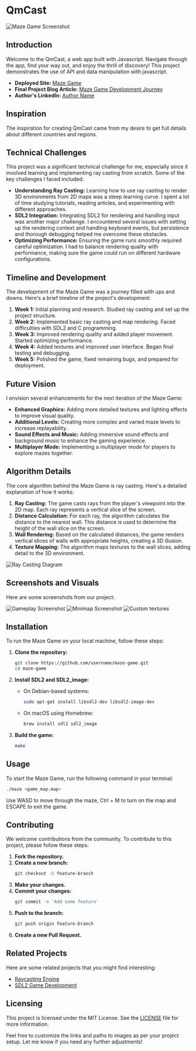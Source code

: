 # QmCast

![Maze Game Screenshot](pics/readme/maze_logo.png)

## Introduction
Welcome to the QmCast, a web app built with Javascript. Navigate through the app, find your way out, and enjoy the thrill of discovery! This project demonstrates the use of API and data manipulation with javascript.

- **Deployed Site:** [Maze Game](http://example.com)
- **Final Project Blog Article:** [Maze Game Development Journey](http://example.com/blog)
- **Author's LinkedIn:** [Author Name](https://www.linkedin.com/in/authorname/)

## Inspiration
The inspiration for creating QmCast came from my desire to get full details about different countries and regions.

## Technical Challenges
This project was a significant technical challenge for me, especially since it involved learning and implementing ray casting from scratch. Some of the key challenges I faced included:

- **Understanding Ray Casting:** Learning how to use ray casting to render 3D environments from 2D maps was a steep learning curve. I spent a lot of time studying tutorials, reading articles, and experimenting with different approaches.
- **SDL2 Integration:** Integrating SDL2 for rendering and handling input was another major challenge. I encountered several issues with setting up the rendering context and handling keyboard events, but persistence and thorough debugging helped me overcome these obstacles.
- **Optimizing Performance:** Ensuring the game runs smoothly required careful optimization. I had to balance rendering quality with performance, making sure the game could run on different hardware configurations.

## Timeline and Development
The development of the Maze Game was a journey filled with ups and downs. Here's a brief timeline of the project's development:

1. **Week 1:** Initial planning and research. Studied ray casting and set up the project structure.
2. **Week 2:** Implemented basic ray casting and map rendering. Faced difficulties with SDL2 and C programming.
3. **Week 3:** Improved rendering quality and added player movement. Started optimizing performance.
4. **Week 4:** Added textures and improved user interface. Began final testing and debugging.
5. **Week 5:** Polished the game, fixed remaining bugs, and prepared for deployment.

## Future Vision
I envision several enhancements for the next iteration of the Maze Game:

- **Enhanced Graphics:** Adding more detailed textures and lighting effects to improve visual quality.
- **Additional Levels:** Creating more complex and varied maze levels to increase replayability.
- **Sound Effects and Music:** Adding immersive sound effects and background music to enhance the gaming experience.
- **Multiplayer Mode:** Implementing a multiplayer mode for players to explore mazes together.

## Algorithm Details
The core algorithm behind the Maze Game is ray casting. Here's a detailed explanation of how it works:

1. **Ray Casting:** The game casts rays from the player's viewpoint into the 2D map. Each ray represents a vertical slice of the screen.
2. **Distance Calculation:** For each ray, the algorithm calculates the distance to the nearest wall. This distance is used to determine the height of the wall slice on the screen.
3. **Wall Rendering:** Based on the calculated distances, the game renders vertical slices of walls with appropriate heights, creating a 3D illusion.
4. **Texture Mapping:** The algorithm maps textures to the wall slices, adding detail to the 3D environment.

![Ray Casting Diagram](pics/readme/raycasting.png)

## Screenshots and Visuals
Here are some screenshots from our project:

![Gameplay Screenshot](pics/readme/maze_look.png)
![Minimap Screenshot](pics/readme/map.png)
![Custom textures](pics/readme/custom_textures.png)

## Installation
To run the Maze Game on your local machine, follow these steps:

1. **Clone the repository:**
   ```sh
   git clone https://github.com/username/maze-game.git
   cd maze-game
   ```

2. **Install SDL2 and SDL2_image:**
   - On Debian-based systems:
     ```sh
     sudo apt-get install libsdl2-dev libsdl2-image-dev
     ```
   - On macOS using Homebrew:
     ```sh
     brew install sdl2 sdl2_image
     ```

3. **Build the game:**
   ```sh
   make
   ```

## Usage
To start the Maze Game, run the following command in your terminal:

```sh
./maze <game_map.map>
```

Use WASD to move through the maze, Ctrl + M to turn on the map and ESCAPE to exit the game.

## Contributing
We welcome contributions from the community. To contribute to this project, please follow these steps:

1. **Fork the repository.**
2. **Create a new branch:**
   ```sh
   git checkout -b feature-branch
   ```
3. **Make your changes.**
4. **Commit your changes:**
   ```sh
   git commit -m 'Add some feature'
   ```
5. **Push to the branch:**
   ```sh
   git push origin feature-branch
   ```
6. **Create a new Pull Request.**

## Related Projects
Here are some related projects that you might find interesting:

- [Raycasting Engine](https://github.com/someuser/raycasting-engine)
- [SDL2 Game Development](https://github.com/anotheruser/sdl2-game-development)

## Licensing
This project is licensed under the MIT License. See the [LICENSE](LICENSE) file for more information.

Feel free to customize the links and paths to images as per your project setup. Let me know if you need any further adjustments!

